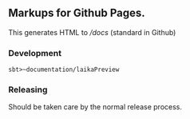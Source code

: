 ## Markups for Github Pages.

This generates HTML to _/docs_ (standard in Github)

### Development
`sbt>~documentation/laikaPreview`

### Releasing
Should be taken care by the normal release process.
